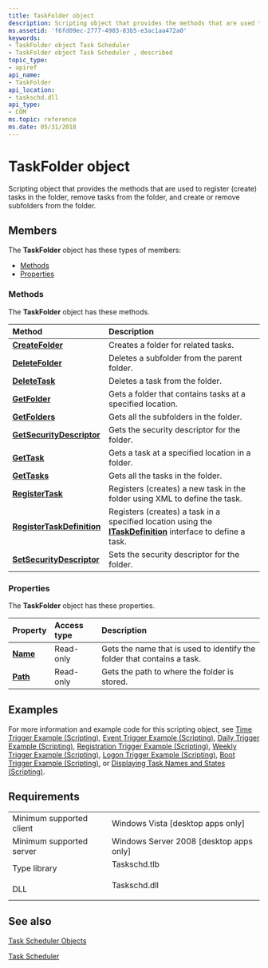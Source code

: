 ```yaml
---
title: TaskFolder object
description: Scripting object that provides the methods that are used to register (create) tasks in the folder, remove tasks from the folder, and create or remove subfolders from the folder.
ms.assetid: 'f6fd09ec-2777-4903-83b5-e3ac1aa472a0'
keywords:
- TaskFolder object Task Scheduler
- TaskFolder object Task Scheduler , described
topic_type:
- apiref
api_name:
- TaskFolder
api_location:
- taskschd.dll
api_type:
- COM
ms.topic: reference
ms.date: 05/31/2018
---
```


# TaskFolder object

Scripting object that provides the methods that are used to register (create) tasks in the folder, remove tasks from the folder, and create or remove subfolders from the folder.

## Members

The **TaskFolder** object has these types of members:

-   [Methods](#methods)
-   [Properties](#properties)

### Methods

The **TaskFolder** object has these methods.



| Method                                                              | Description                                                                                                                                    |
|:--------------------------------------------------------------------|:-----------------------------------------------------------------------------------------------------------------------------------------------|
| [**CreateFolder**](taskfolder-createfolder.md)                     | Creates a folder for related tasks.<br/>                                                                                                 |
| [**DeleteFolder**](taskfolder-deletefolder.md)                     | Deletes a subfolder from the parent folder.<br/>                                                                                         |
| [**DeleteTask**](taskfolder-deletetask.md)                         | Deletes a task from the folder.<br/>                                                                                                     |
| [**GetFolder**](taskfolder-getfolder.md)                           | Gets a folder that contains tasks at a specified location.<br/>                                                                          |
| [**GetFolders**](taskfolder-getfolders.md)                         | Gets all the subfolders in the folder.<br/>                                                                                              |
| [**GetSecurityDescriptor**](taskfolder-getsecuritydescriptor.md)   | Gets the security descriptor for the folder.<br/>                                                                                        |
| [**GetTask**](taskfolder-gettask.md)                               | Gets a task at a specified location in a folder.<br/>                                                                                    |
| [**GetTasks**](taskfolder-gettasks.md)                             | Gets all the tasks in the folder.<br/>                                                                                                   |
| [**RegisterTask**](taskfolder-registertask.md)                     | Registers (creates) a new task in the folder using XML to define the task.<br/>                                                          |
| [**RegisterTaskDefinition**](taskfolder-registertaskdefinition.md) | Registers (creates) a task in a specified location using the [**ITaskDefinition**](/windows/desktop/api/taskschd/nn-taskschd-itaskdefinition) interface to define a task.<br/> |
| [**SetSecurityDescriptor**](taskfolder-setsecuritydescriptor.md)   | Sets the security descriptor for the folder.<br/>                                                                                        |



 

### Properties

The **TaskFolder** object has these properties.



| Property                                   | Access type          | Description                                                                        |
|:-------------------------------------------|:---------------------|:-----------------------------------------------------------------------------------|
| [**Name**](taskfolder-name.md)<br/> | Read-only<br/> | Gets the name that is used to identify the folder that contains a task.<br/> |
| [**Path**](taskfolder-path.md)<br/> | Read-only<br/> | Gets the path to where the folder is stored.<br/>                            |



 

## Examples

For more information and example code for this scripting object, see [Time Trigger Example (Scripting)](time-trigger-example--scripting-.md), [Event Trigger Example (Scripting)](https://www.bing.com/search?q=Event+Trigger+Example+(Scripting)), [Daily Trigger Example (Scripting)](daily-trigger-example--scripting-.md), [Registration Trigger Example (Scripting)](registration-trigger-example--scripting-.md), [Weekly Trigger Example (Scripting)](weekly-trigger-example--scripting-.md), [Logon Trigger Example (Scripting)](logon-trigger-example--scripting-.md), [Boot Trigger Example (Scripting)](boot-trigger-example--scripting-.md), or [Displaying Task Names and States (Scripting)](displaying-task-names-and-state--scripting-.md).

## Requirements



|                                     |                                                                                         |
|-------------------------------------|-----------------------------------------------------------------------------------------|
| Minimum supported client<br/> | Windows Vista \[desktop apps only\]<br/>                                          |
| Minimum supported server<br/> | Windows Server 2008 \[desktop apps only\]<br/>                                    |
| Type library<br/>             | <dl> <dt>Taskschd.tlb</dt> </dl> |
| DLL<br/>                      | <dl> <dt>Taskschd.dll</dt> </dl> |



## See also

<dl> <dt>

[Task Scheduler Objects](task-scheduler-objects.md)
</dt> <dt>

[Task Scheduler](task-scheduler-start-page.md)
</dt> </dl>

 

 





